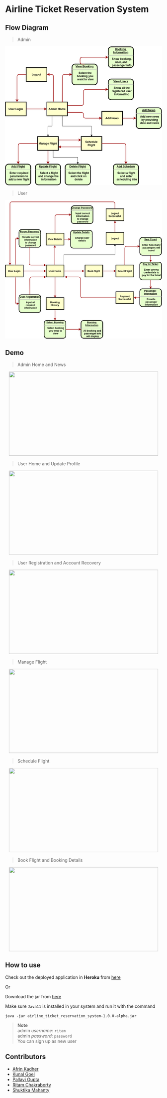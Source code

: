 # Airline Ticket Reservation System

## Flow Diagram

> Admin 

<p align="center">
    <img src="screenshots/admin_flow.png" />
</p>

> User

<p align="center">
    <img src="screenshots/user_flow.png" />
</p>

## Demo

> Admin Home and News

<p align="center">
    <img src="screenshots/1.gif" height="270" width="480" />
</p>

> User Home and Update Profile

<p align="center">
    <img src="screenshots/2.gif" height="270" width="480" />
</p>

> User Registration and Account Recovery

<p align="center">
    <img src="screenshots/3.gif" height="270" width="480" />
</p>

> Manage Flight

<p align="center">
    <img src="screenshots/4.gif" height="270" width="480" />
</p>

> Schedule Flight

<p align="center">
    <img src="screenshots/5.gif" height="270" width="480" />
</p>

> Book Flight and Booking Details

<p align="center">
    <img src="screenshots/6.gif" height="270" width="480" />
</p>

## How to use

Check out the deployed application in **Heroku** from [here](https://airline-ritam.herokuapp.com/)

Or 

Download the jar from [here](https://github.com/RitamChakraborty/airline_ticket_reservation_system/releases/download/v1.0.0-alpha/airline_ticket_reservation_system-1.0.0-alpha.jar)

Make sure `Java11` is installed in your system and run it with the command

```shell script
java -jar airline_ticket_reservation_system-1.0.0-alpha.jar
```

> **Note**
> <br>admin *username*: `ritam`
> <br>admin *password*: `password`
> <br>You can sign up as new user

## Contributors

- [Afrin Kadher](https://github.com/AfrinKadher)
- [Kunal Goel](https://github.com/kunalgoel313)
- [Pallavi Gupta](https://github.com/Pallavigupta02)
- [Ritam Chakraborty](https://github.com/RitamChakraborty)
- [Shuktika Mahanty](https://github.com/Shuktika15) 
 